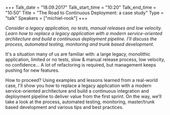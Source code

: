 +++
Talk_date = "18.09.2017"
Talk_start_time = "10:20"
Talk_end_time = "10:50"
Title = "The Road to Continuous Deployment: a case study"
Type = "talk"
Speakers = ["michiel-rook"]
+++

<p><em>Consider a legacy application, no tests, manual releases and low velocity.<br>Learn how to replace a legacy application with a modern service-oriented architecture and build a continuous deployment pipeline. I’ll discuss the process, automated testing, monitoring and trunk based development.</em></p>

<p>It's a situation many of us are familiar with: a large legacy, monolithic application, limited or no tests, slow & manual release process, low velocity, no confidence...  A lot of refactoring is required, but management keeps pushing for new features.</p>

<p>How to proceed? Using examples and lessons learned from a real-world case, I'll show you how to replace a legacy application with a modern service-oriented architecture and build a continuous integration and deployment pipeline to deliver value from the first sprint. On the way, we’ll take a look at the process, automated testing, monitoring, master/trunk based development and various tips and best practices.</p>